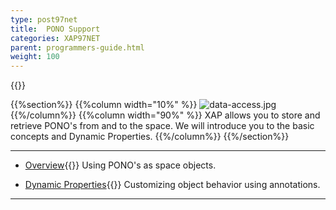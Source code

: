 ```yaml
---
type: post97net
title:  PONO Support
categories: XAP97NET
parent: programmers-guide.html
weight: 100
---
```


{{<wbr>}}

{{%section%}}
{{%column width="10%" %}}
![data-access.jpg](/attachment_files/subject/data-access.png)
{{%/column%}}
{{%column width="90%" %}}
XAP allows you to store and retrieve PONO's from and to the space. We will introduce you to the basic concepts and Dynamic Properties.
{{%/column%}}
{{%/section%}}

<hr/>

- [Overview](./poco-entries.html){{<wbr>}}
Using PONO's as space objects.

- [Dynamic Properties](./poco-dynamic-properties.html){{<wbr>}}
Customizing object behavior using annotations.

<hr/>





